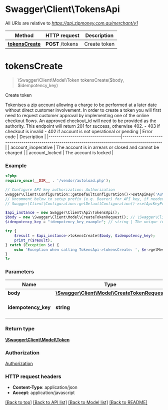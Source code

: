 # Swagger\Client\TokensApi

All URIs are relative to *https://api.zipmoney.com.au/merchant/v1*

Method | HTTP request | Description
------------- | ------------- | -------------
[**tokensCreate**](TokensApi.md#tokensCreate) | **POST** /tokens | Create token


# **tokensCreate**
> \Swagger\Client\Model\Token tokensCreate($body, $idempotency_key)

Create token

Tokenises a zip account allowing a charge to be performed at a later date without direct customer involvement.  In order to create a token you will first need to request customer approval by implementing one of the online checkout flows.  An approved checkout_id will need to be provided as the authority.  This endpoint will return 201 for success, otherwise 402. - 403 if checkout is invalid - 402 if account is not operational or pending  | Error code | Description | |------------------------------------|--------------------------------------------------------------------------------------------------| | account_inoperative | The account is in arrears or closed and cannot be charged | | account_locked | The account is locked |

### Example
```php
<?php
require_once(__DIR__ . '/vendor/autoload.php');

// Configure API key authorization: Authorization
Swagger\Client\Configuration::getDefaultConfiguration()->setApiKey('Authorization', 'YOUR_API_KEY');
// Uncomment below to setup prefix (e.g. Bearer) for API key, if needed
// Swagger\Client\Configuration::getDefaultConfiguration()->setApiKeyPrefix('Authorization', 'Bearer');

$api_instance = new Swagger\Client\Api\TokensApi();
$body = new \Swagger\Client\Model\CreateTokenRequest(); // \Swagger\Client\Model\CreateTokenRequest | 
$idempotency_key = "idempotency_key_example"; // string | The unique idempotency key.

try {
    $result = $api_instance->tokensCreate($body, $idempotency_key);
    print_r($result);
} catch (Exception $e) {
    echo 'Exception when calling TokensApi->tokensCreate: ', $e->getMessage(), PHP_EOL;
}
?>
```

### Parameters

Name | Type | Description  | Notes
------------- | ------------- | ------------- | -------------
 **body** | [**\Swagger\Client\Model\CreateTokenRequest**](../Model/\Swagger\Client\Model\CreateTokenRequest.md)|  | [optional]
 **idempotency_key** | **string**| The unique idempotency key. | [optional]

### Return type

[**\Swagger\Client\Model\Token**](../Model/Token.md)

### Authorization

[Authorization](../../README.md#Authorization)

### HTTP request headers

 - **Content-Type**: application/json
 - **Accept**: application/javascript

[[Back to top]](#) [[Back to API list]](../../README.md#documentation-for-api-endpoints) [[Back to Model list]](../../README.md#documentation-for-models) [[Back to README]](../../README.md)

